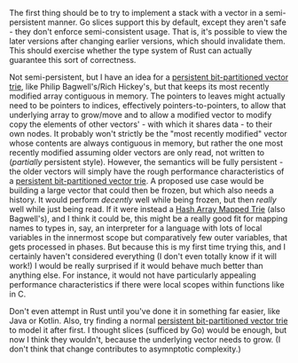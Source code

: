 The first thing should be to try to implement a stack with a vector in a semi-persistent manner. Go slices support this by default, except they aren't safe - they don't enforce semi-consistent usage. That is, it's possible to view the later versions after changing earlier versions, which should invalidate them.
This should exercise whether the type system of Rust can actually guarantee this sort of correctness.

Not semi-persistent, but I have an idea for a [persistent bit-partitioned vector trie](https://hypirion.com/musings/understanding-persistent-vector-pt-2#fnref:1), like Philip Bagwell's/Rich Hickey's, but that keeps its most recently modified array contiguous in memory. The pointers to leaves might actually need to be pointers to indices, effectively pointers-to-pointers, to allow that underlying array to grow/move and to allow a modified vector to modify copy the elements of other vectors' - with which it shares data - to their own nodes. It probably won't strictly be the "most recently modified" vector whose contents are always contiguous in memory, but rather the one most recently modified assuming older vectors are only read, not written to (*partially* persistent style). However, the semantics will be fully persistent - the older vectors will simply have the rough performance characteristics of a [persistent bit-partitioned vector trie](https://hypirion.com/musings/understanding-persistent-vector-pt-2#fnref:1).
A proposed use case would be building a large vector that could then be frozen, but which also needs a history. It would perform *decently* well while being frozen, but then *really* well while just being read. If it were instead a [Hash Array Mapped Trie](https://en.wikipedia.org/wiki/Hash_array_mapped_trie) (also Bagwell's), and I think it could be, this might be a really good fit for mapping names to types in, say, an interpreter for a language with lots of local variables in the innermost scope but comparatively few outer variables, that gets processed in phases. But because this is my first time trying this, and I certainly haven't considered everything (I don't even totally know if it will work!) I would be really surprised if it would behave much better than anything else. For instance, it would not have particularly appealing performance characteristics if there were local scopes within functions like in C.

Don't even attempt in Rust until you've done it in something far easier, like Java or Kotlin. Also, try finding a normal [persistent bit-partitioned vector trie](https://hypirion.com/musings/understanding-persistent-vector-pt-2#fnref:1) to model it after first. I thought slices (sufficed by Go) would be enough, but now I think they wouldn't, because the underlying vector needs to grow. (I don't think that change contributes to asymnptotic complexity.)